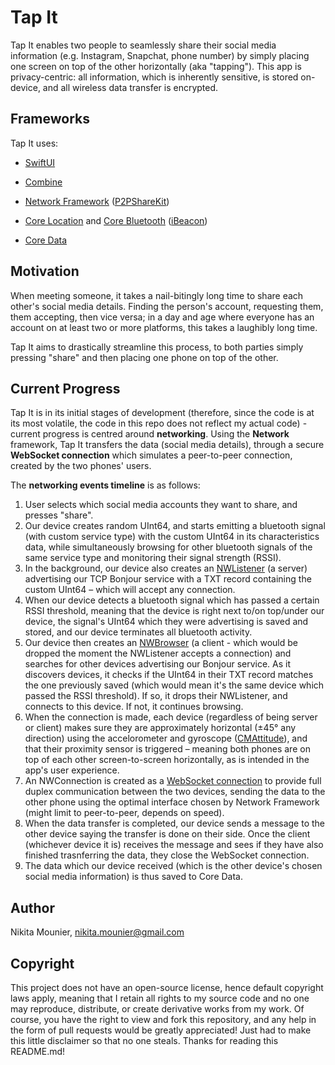 # Tap It

Tap It enables two people to seamlessly share their social media information (e.g. Instagram, Snapchat, phone number) by simply placing one screen on top of the other horizontally (aka "tapping"). This app is privacy-centric: all information, which is inherently sensitive, is stored on-device, and all wireless data transfer is encrypted.

## Frameworks

Tap It uses:

  * [SwiftUI](https://developer.apple.com/documentation/swiftui)
  
  * [Combine](https://developer.apple.com/documentation/combine)
  
  * [Network Framework](https://developer.apple.com/documentation/network) ([P2PShareKit](https://github.com/dobster/P2PShareKit))
  
  * [Core Location](https://developer.apple.com/documentation/corelocation) and [Core Bluetooth](https://developer.apple.com/documentation/corebluetooth) ([iBeacon](https://developer.apple.com/documentation/corelocation/clbeacon))
  
  * [Core Data](https://developer.apple.com/documentation/coredata)
  

## Motivation

When meeting someone, it takes a nail-bitingly long time to share each other's social media details. Finding the person's account, requesting them, them accepting, then vice versa; in a day and age where everyone has an account on at least two or more platforms, this takes a laughibly long time.

Tap It aims to drastically streamline this process, to both parties simply pressing "share" and then placing one phone on top of the other.

## Current Progress

Tap It is in its initial stages of development (therefore, since the code is at its most volatile, the code in this repo does not reflect my actual code) - current progress is centred around **networking**. Using the **Network** framework, Tap It transfers the data (social media details), through a secure **WebSocket connection** which simulates a peer-to-peer connection, created by the two phones' users. 


The **networking events timeline** is as follows:

1. User selects which social media accounts they want to share, and presses "share".
2. Our device creates random UInt64, and starts emitting a bluetooth signal (with custom service type) with the custom UInt64 in its characteristics data, while simultaneously browsing for other bluetooth signals of the same service type and monitoring their signal strength (RSSI).
3. In the background, our device also creates an [NWListener](https://developer.apple.com/documentation/network/nwlistener) (a server) advertising our TCP Bonjour service with a TXT record containing the custom UInt64 – which will accept any connection. 
4. When our device detects a bluetooth signal which has passed a certain RSSI threshold, meaning that the device is right next to/on top/under our device, the signal's UInt64 which they were advertising is saved and stored, and our device terminates all bluetooth activity. 
4. Our device then creates an [NWBrowser](https://developer.apple.com/documentation/network/nwlbrowser) (a client - which would be dropped the moment the NWListener accepts a connection) and searches for other devices advertising our Bonjour service. As it discovers devices, it checks if the UInt64 in their TXT record matches the one previously saved (which would mean it's the same device which passed the RSSI threshold). If so, it drops their NWListener, and connects to this device. If not, it continues browsing.
5. When the connection is made, each device (regardless of being server or client) makes sure they are approximately horizontal (±45° any direction) using the accelorometer and gyroscope ([CMAttitude](https://nshipster.com/cmdevicemotion/#getting-an-attitude)), and that their proximity sensor is triggered – meaning both phones are on top of each other screen-to-screen horizontally, as is intended in the app's user experience.
6.  An NWConnection is created as a [WebSocket connection](https://developer.apple.com/documentation/network/nwprotocolwebsocket) to provide full duplex communication between the two devices, sending the data to the other phone using the optimal interface chosen by Network Framework (might limit to peer-to-peer, depends on speed).
7. When the data transfer is completed, our device sends a message to the other device saying the transfer is done on their side. Once the client (whichever device it is) receives the message and sees if they have also finished trasnferring the data, they close the WebSocket connection.
8. The data which our device received (which is the other device's chosen social media information) is thus saved to Core Data.

## Author

Nikita Mounier, nikita.mounier@gmail.com

## Copyright

This project does not have an open-source license, hence default copyright laws apply, meaning that I retain all rights to my source code and no one may reproduce, distribute, or create derivative works from my work. Of course, you have the right to view and fork this repository, and any help in the form of pull requests would be greatly appreciated! Just had to make this little disclaimer so that no one steals. Thanks for reading this README.md!


